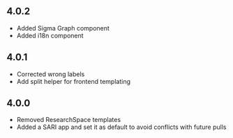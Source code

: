 ## 4.0.2

- Added Sigma Graph component
- Added i18n component
## 4.0.1

- Corrected wrong labels
- Add split helper for frontend templating
## 4.0.0
- Removed ResearchSpace templates
- Added a SARI app and set it as default to avoid conflicts with future pulls
